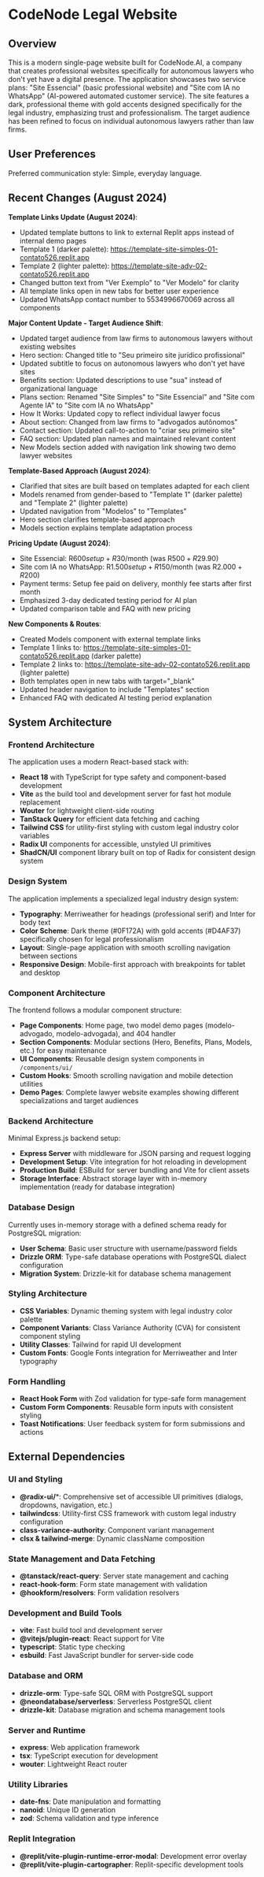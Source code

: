 # CodeNode Legal Website

## Overview

This is a modern single-page website built for CodeNode.AI, a company that creates professional websites specifically for autonomous lawyers who don't yet have a digital presence. The application showcases two service plans: "Site Essencial" (basic professional website) and "Site com IA no WhatsApp" (AI-powered automated customer service). The site features a dark, professional theme with gold accents designed specifically for the legal industry, emphasizing trust and professionalism. The target audience has been refined to focus on individual autonomous lawyers rather than law firms.

## User Preferences

Preferred communication style: Simple, everyday language.

## Recent Changes (August 2024)

**Template Links Update (August 2024)**:
- Updated template buttons to link to external Replit apps instead of internal demo pages
- Template 1 (darker palette): https://template-site-simples-01-contato526.replit.app
- Template 2 (lighter palette): https://template-site-adv-02-contato526.replit.app
- Changed button text from "Ver Exemplo" to "Ver Modelo" for clarity
- All template links open in new tabs for better user experience
- Updated WhatsApp contact number to 5534996670069 across all components

**Major Content Update - Target Audience Shift**:
- Updated target audience from law firms to autonomous lawyers without existing websites
- Hero section: Changed title to "Seu primeiro site jurídico profissional"  
- Updated subtitle to focus on autonomous lawyers who don't yet have sites
- Benefits section: Updated descriptions to use "sua" instead of organizational language
- Plans section: Renamed "Site Simples" to "Site Essencial" and "Site com Agente IA" to "Site com IA no WhatsApp"
- How It Works: Updated copy to reflect individual lawyer focus
- About section: Changed from law firms to "advogados autônomos"
- Contact section: Updated call-to-action to "criar seu primeiro site"
- FAQ section: Updated plan names and maintained relevant content
- New Models section added with navigation link showing two demo lawyer websites

**Template-Based Approach (August 2024)**:
- Clarified that sites are built based on templates adapted for each client
- Models renamed from gender-based to "Template 1" (darker palette) and "Template 2" (lighter palette)
- Updated navigation from "Modelos" to "Templates"
- Hero section clarifies template-based approach
- Models section explains template adaptation process

**Pricing Update (August 2024)**:
- Site Essencial: R$600 setup + R$30/month (was R$500 + R$29.90)
- Site com IA no WhatsApp: R$1.500 setup + R$150/month (was R$2.000 + R$200)
- Payment terms: Setup fee paid on delivery, monthly fee starts after first month
- Emphasized 3-day dedicated testing period for AI plan
- Updated comparison table and FAQ with new pricing

**New Components & Routes**:
- Created Models component with external template links
- Template 1 links to: https://template-site-simples-01-contato526.replit.app (darker palette)
- Template 2 links to: https://template-site-adv-02-contato526.replit.app (lighter palette)
- Both templates open in new tabs with target="_blank"
- Updated header navigation to include "Templates" section
- Enhanced FAQ with dedicated AI testing period explanation

## System Architecture

### Frontend Architecture
The application uses a modern React-based stack with:
- **React 18** with TypeScript for type safety and component-based development
- **Vite** as the build tool and development server for fast hot module replacement
- **Wouter** for lightweight client-side routing
- **TanStack Query** for efficient data fetching and caching
- **Tailwind CSS** for utility-first styling with custom legal industry color variables
- **Radix UI** components for accessible, unstyled UI primitives
- **ShadCN/UI** component library built on top of Radix for consistent design system

### Design System
The application implements a specialized legal industry design system:
- **Typography**: Merriweather for headings (professional serif) and Inter for body text
- **Color Scheme**: Dark theme (#0F172A) with gold accents (#D4AF37) specifically chosen for legal professionalism
- **Layout**: Single-page application with smooth scrolling navigation between sections
- **Responsive Design**: Mobile-first approach with breakpoints for tablet and desktop

### Component Architecture
The frontend follows a modular component structure:
- **Page Components**: Home page, two model demo pages (modelo-advogado, modelo-advogada), and 404 handler
- **Section Components**: Modular sections (Hero, Benefits, Plans, Models, etc.) for easy maintenance
- **UI Components**: Reusable design system components in `/components/ui/`
- **Custom Hooks**: Smooth scrolling navigation and mobile detection utilities
- **Demo Pages**: Complete lawyer website examples showing different specializations and target audiences

### Backend Architecture
Minimal Express.js backend setup:
- **Express Server** with middleware for JSON parsing and request logging
- **Development Setup**: Vite integration for hot reloading in development
- **Production Build**: ESBuild for server bundling and Vite for client assets
- **Storage Interface**: Abstract storage layer with in-memory implementation (ready for database integration)

### Database Design
Currently uses in-memory storage with a defined schema ready for PostgreSQL migration:
- **User Schema**: Basic user structure with username/password fields
- **Drizzle ORM**: Type-safe database operations with PostgreSQL dialect configuration
- **Migration System**: Drizzle-kit for database schema management

### Styling Architecture
- **CSS Variables**: Dynamic theming system with legal industry color palette
- **Component Variants**: Class Variance Authority (CVA) for consistent component styling
- **Utility Classes**: Tailwind for rapid UI development
- **Custom Fonts**: Google Fonts integration for Merriweather and Inter typography

### Form Handling
- **React Hook Form** with Zod validation for type-safe form management
- **Custom Form Components**: Reusable form inputs with consistent styling
- **Toast Notifications**: User feedback system for form submissions and actions

## External Dependencies

### UI and Styling
- **@radix-ui/***: Comprehensive set of accessible UI primitives (dialogs, dropdowns, navigation, etc.)
- **tailwindcss**: Utility-first CSS framework with custom legal industry configuration
- **class-variance-authority**: Component variant management
- **clsx & tailwind-merge**: Dynamic className composition

### State Management and Data Fetching
- **@tanstack/react-query**: Server state management and caching
- **react-hook-form**: Form state management with validation
- **@hookform/resolvers**: Form validation resolvers

### Development and Build Tools
- **vite**: Fast build tool and development server
- **@vitejs/plugin-react**: React support for Vite
- **typescript**: Static type checking
- **esbuild**: Fast JavaScript bundler for server-side code

### Database and ORM
- **drizzle-orm**: Type-safe SQL ORM with PostgreSQL support
- **@neondatabase/serverless**: Serverless PostgreSQL client
- **drizzle-kit**: Database migration and schema management tools

### Server and Runtime
- **express**: Web application framework
- **tsx**: TypeScript execution for development
- **wouter**: Lightweight React router

### Utility Libraries
- **date-fns**: Date manipulation and formatting
- **nanoid**: Unique ID generation
- **zod**: Schema validation and type inference

### Replit Integration
- **@replit/vite-plugin-runtime-error-modal**: Development error overlay
- **@replit/vite-plugin-cartographer**: Replit-specific development tools